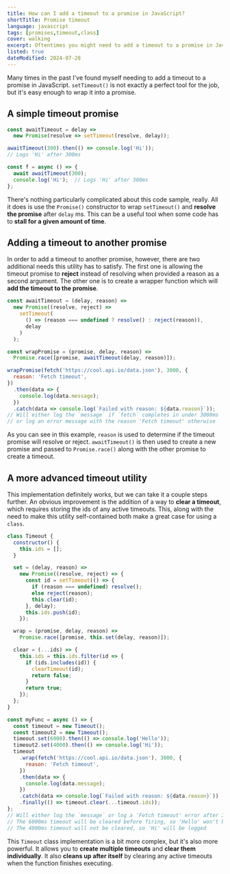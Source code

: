 ```yaml
---
title: How can I add a timeout to a promise in JavaScript?
shortTitle: Promise timeout
language: javascript
tags: [promises,timeout,class]
cover: walking
excerpt: Oftentimes you might need to add a timeout to a promise in JavaScript. Learn how to do this and more in this short guide.
listed: true
dateModified: 2024-07-28
---
```


Many times in the past I've found myself needing to add a timeout to a promise in JavaScript. `setTimeout()` is not exactly a perfect tool for the job, but it's easy enough to wrap it into a promise.

## A simple timeout promise

```js
const awaitTimeout = delay =>
  new Promise(resolve => setTimeout(resolve, delay));

awaitTimeout(300).then(() => console.log('Hi'));
// Logs 'Hi' after 300ms

const f = async () => {
  await awaitTimeout(300);
  console.log('Hi');  // Logs 'Hi' after 300ms
};
```

There's nothing particularly complicated about this code sample, really. All it does is use the `Promise()` constructor to wrap `setTimeout()` and **resolve the promise** after `delay` ms. This can be a useful tool when some code has to **stall for a given amount of time**.

## Adding a timeout to another promise

In order to add a timeout to another promise, however, there are two additional needs this utility has to satisfy. The first one is allowing the timeout promise to **reject** instead of resolving when provided a reason as a second argument. The other one is to create a wrapper function which will **add the timeout to the promise**.

```js
const awaitTimeout = (delay, reason) =>
  new Promise((resolve, reject) =>
    setTimeout(
      () => (reason === undefined ? resolve() : reject(reason)),
      delay
    )
  );

const wrapPromise = (promise, delay, reason) =>
  Promise.race([promise, awaitTimeout(delay, reason)]);

wrapPromise(fetch('https://cool.api.io/data.json'), 3000, {
  reason: 'Fetch timeout',
})
  .then(data => {
    console.log(data.message);
  })
  .catch(data => console.log(`Failed with reason: ${data.reason}`));
// Will either log the `message` if `fetch` completes in under 3000ms
// or log an error message with the reason 'Fetch timeout' otherwise
```

As you can see in this example, `reason` is used to determine if the timeout promise will resolve or reject. `awaitTimeout()` is then used to create a new promise and passed to `Promise.race()` along with the other promise to create a timeout.

## A more advanced timeout utility

This implementation definitely works, but we can take it a couple steps further. An obvious improvement is the addition of a way to **clear a timeout**, which requires storing the ids of any active timeouts. This, along with the need to make this utility self-contained both make a great case for using a `class`.

```js
class Timeout {
  constructor() {
    this.ids = [];
  }

  set = (delay, reason) =>
    new Promise((resolve, reject) => {
      const id = setTimeout(() => {
        if (reason === undefined) resolve();
        else reject(reason);
        this.clear(id);
      }, delay);
      this.ids.push(id);
    });

  wrap = (promise, delay, reason) =>
    Promise.race([promise, this.set(delay, reason)]);

  clear = (...ids) => {
    this.ids = this.ids.filter(id => {
      if (ids.includes(id)) {
        clearTimeout(id);
        return false;
      }
      return true;
    });
  };
}

const myFunc = async () => {
  const timeout = new Timeout();
  const timeout2 = new Timeout();
  timeout.set(6000).then(() => console.log('Hello'));
  timeout2.set(4000).then(() => console.log('Hi'));
  timeout
    .wrap(fetch('https://cool.api.io/data.json'), 3000, {
      reason: 'Fetch timeout',
    })
    .then(data => {
      console.log(data.message);
    })
    .catch(data => console.log(`Failed with reason: ${data.reason}`))
    .finally(() => timeout.clear(...timeout.ids));
};
// Will either log the `message` or log a 'Fetch timeout' error after 3000ms
// The 6000ms timeout will be cleared before firing, so 'Hello' won't be logged
// The 4000ms timeout will not be cleared, so 'Hi' will be logged
```

This `Timeout` class implementation is a bit more complex, but it's also more powerful. It allows you to **create multiple timeouts** and **clear them individually**. It also **cleans up after itself** by clearing any active timeouts when the function finishes executing.
